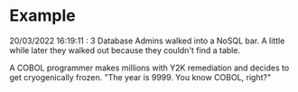 # Example

<!-- replace-with-date starts -->
20/03/2022 16:19:11 : 3 Database Admins walked into a NoSQL bar. A little while later they walked out because they couldn't find a table.
<!-- replace-with-date ends -->

<!-- replace-with-joke starts -->
A COBOL programmer makes millions with Y2K remediation and decides to get cryogenically frozen. "The year is 9999. You know COBOL, right?"
<!-- replace-with-joke ends -->